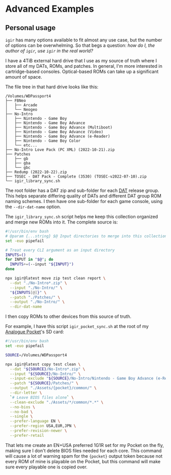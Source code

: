 # Advanced Examples

## Personal usage

`igir` has many options available to fit almost any use case, but the number of options can be overwhelming. So that begs a question: _how do I, the author of `igir`, use `igir` in the real world?_

I have a 4TiB external hard drive that I use as my source of truth where I store all of my DATs, ROMs, and patches. In general, I'm more interested in cartridge-based consoles. Optical-based ROMs can take up a significant amount of space.

The file tree in that hard drive looks like this:

```text
/Volumes/WDPassport4
├── FBNeo
│   ├── Arcade
│   └── Neogeo
├── No-Intro
│   ├── Nintendo - Game Boy
│   ├── Nintendo - Game Boy Advance
│   ├── Nintendo - Game Boy Advance (Multiboot)
│   ├── Nintendo - Game Boy Advance (Video)
│   ├── Nintendo - Game Boy Advance (e-Reader)
│   ├── Nintendo - Game Boy Color
│   └── etc...
├── No-Intro Love Pack (PC XML) (2022-10-21).zip
├── Patches
│   ├── gb
│   ├── gba
│   └── gbc
├── Redump (2022-10-22).zip
├── TOSEC - DAT Pack - Complete (3530) (TOSEC-v2022-07-10).zip
└── igir_library_sync.sh
```

The root folder has a DAT zip and sub-folder for each [DAT](dats.md) release group. This helps separate differing quality of DATs and different DAT group ROM naming schemes. I then have one sub-folder for each game console, using the `--dir-dat-name` option.

The `igir_library_sync.sh` script helps me keep this collection organized and merge new ROMs into it. The complete source is:

```bash
#!/usr/bin/env bash
# @param {...string} $@ Input directories to merge into this collection
set -euo pipefail

# Treat every CLI argument as an input directory
INPUTS=()
for INPUT in "$@"; do
  INPUTS+=(--input "${INPUT}")
done

npx igir@latest move zip test clean report \
  --dat "./No-Intro*.zip" \
  --input "./No-Intro/" \
  "${INPUTS[@]}" \
  --patch "./Patches/" \
  --output "./No-Intro/" \
  --dir-dat-name
```

I then copy ROMs to other devices from this source of truth.

For example, I have this script `igir_pocket_sync.sh` at the root of my [Analogue Pocket](https://www.analogue.co/pocket)'s SD card:

```bash
#!/usr/bin/env bash
set -euo pipefail

SOURCE=/Volumes/WDPassport4

npx igir@latest copy test clean \
  --dat "${SOURCE}/No-Intro*.zip" \
  --input "${SOURCE}/No-Intro/" \
  --input-exclude "${SOURCE}/No-Intro/Nintendo - Game Boy Advance (e-Reader)/" \
  --patch "${SOURCE}/Patches/" \
  --output "./Assets/{pocket}/common/" \
  --dir-letter \
  `# Leave BIOS files alone` \
  --clean-exclude "./Assets/*/common/*.*" \
  --no-bios \
  --no-bad \
  --single \
  --prefer-language EN \
  --prefer-region USA,EUR,JPN \
  --prefer-revision-newer \
  --prefer-retail
```

That lets me create an EN+USA preferred 1G1R set for my Pocket on the fly, making sure I don't delete BIOS files needed for each core. This command will cause a lot of warning spam for the `{pocket}` output token because not every ROM of mine is playable on the Pocket, but this command will make sure every playable one is copied over.
